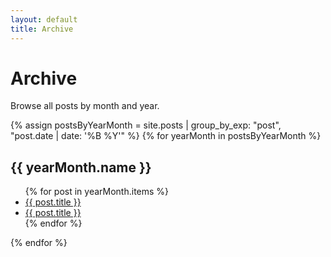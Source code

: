 ```yaml
---
layout: default
title: Archive
---
```


# Archive

Browse all posts by month and year.

{% assign postsByYearMonth = site.posts | group_by_exp: "post", "post.date | date: '%B %Y'" %}
{% for yearMonth in postsByYearMonth %}

  <h2>{{ yearMonth.name }}</h2>
  <ul>
    {% for post in yearMonth.items %}
  <!-- Add "{{ site.baseurl }}" -->
      <li><a href="{{ site.baseurl }}{{ post.url }}">{{ post.title }}</a></li>
      <li><a href="{{ site.baseurl }}{{ post.url }}">{{ post.title }}</a></li>
    {% endfor %}
  </ul>
{% endfor %}
